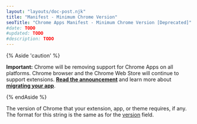 ```yaml
---
layout: "layouts/doc-post.njk"
title: "Manifest - Minimum Chrome Version"
seoTitle: "Chrome Apps Manifest - Minimum Chrome Version [Deprecated]"
#date: TODO
#updated: TODO
#description: TODO
---
```


{% Aside 'caution' %}

**Important:** Chrome will be removing support for Chrome Apps on all platforms. Chrome browser and
the Chrome Web Store will continue to support extensions. [**Read the announcement**][1] and learn
more about [**migrating your app**][2].

{% endAside %}

The version of Chrome that your extension, app, or theme requires, if any. The format for this
string is the same as for the [version][3] field.

[1]: https://blog.chromium.org/2020/08/changes-to-chrome-app-support-timeline.html
[2]: /apps/migration
[3]: /extensions/manifest#version
